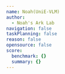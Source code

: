 ```yaml
---
name: Noah(UniE-VLM)
author:
  - Noah's Ark Lab
navigation: false
taskPlanning: false
reason: false
opensource: false
score:
  benchmark: {}
  summary: {}
---
```

